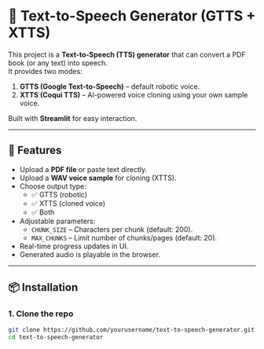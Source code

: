 # 🎵 Text-to-Speech Generator (GTTS + XTTS)

This project is a **Text-to-Speech (TTS) generator** that can convert a PDF book (or any text) into speech.  
It provides two modes:

1. **GTTS (Google Text-to-Speech)** – default robotic voice.  
2. **XTTS (Coqui TTS)** – AI-powered voice cloning using your own sample voice.  

Built with **Streamlit** for easy interaction.

---

## 🚀 Features
- Upload a **PDF file** or paste text directly.  
- Upload a **WAV voice sample** for cloning (XTTS).  
- Choose output type:  
  - ✅ GTTS (robotic)  
  - ✅ XTTS (cloned voice)  
  - ✅ Both  
- Adjustable parameters:
  - `CHUNK_SIZE` – Characters per chunk (default: 200).  
  - `MAX_CHUNKS` – Limit number of chunks/pages (default: 20).  
- Real-time progress updates in UI.  
- Generated audio is playable in the browser.  

---

## 📦 Installation

### 1. Clone the repo
```bash
git clone https://github.com/yourusername/text-to-speech-generator.git
cd text-to-speech-generator

